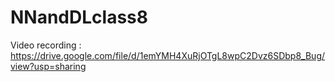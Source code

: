 # NNandDLclass8

Video recording : https://drive.google.com/file/d/1emYMH4XuRjOTgL8wpC2Dvz6SDbp8_Bug/view?usp=sharing
